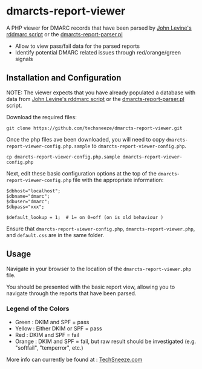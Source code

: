 # dmarcts-report-viewer
A PHP viewer for DMARC records that have been parsed by [John Levine's rddmarc script](http://www.taugh.com/rddmarc/) or the [dmarcts-report-parser.pl](https://github.com/techsneeze/dmarcts-report-parser)
* Allow to view pass/fail data for the parsed reports
* Identify potential DMARC related issues through red/orange/green signals

## Installation and Configuration

NOTE: The viewer expects that you have already populated a database with data from [John Levine's rddmarc script](http://www.taugh.com/rddmarc/) or the [dmarcts-report-parser.pl](https://github.com/techsneeze/dmarcts-report-parser) script.

Download the required files:
```
git clone https://github.com/techsneeze/dmarcts-report-viewer.git
```

Once the php files ave been downloaded, you will need to copy `dmarcts-report-viewer-config.php.sample` to `dmarcts-report-viewer-config.php`.

```
cp dmarcts-report-viewer-config.php.sample dmarcts-report-viewer-config.php
```

Next, edit these basic configuration options at the top of the `dmarcts-report-viewer-config.php` file with the appropriate information:

```
$dbhost="localhost";
$dbname="dmarc";
$dbuser="dmarc";
$dbpass="xxx";

$default_lookup = 1;  # 1= on 0=off (on is old behaviour )
```

Ensure that `dmarcts-report-viewer-config.php`, `dmarcts-report-viewer.php`, and `default.css` are in the same folder.
## Usage

Navigate in your browser to the location of the `dmarcts-report-viewer.php` file.

You should be presented with the basic report view, allowing you to navigate through the reports that have been parsed.

### Legend of the Colors
* Green : DKIM and SPF = pass
* Yellow : Either DKIM or SPF = pass
* Red : DKIM and SPF = fail
* Orange : DKIM and SPF = fail, but raw result should be investigated (e.g. "softfail", "temperror", etc.)


More info can currently be found at : [TechSneeze.com](http://www.techsneeze.com/dmarc-report/)
